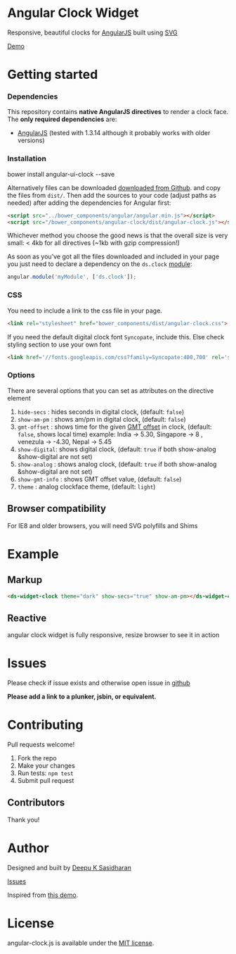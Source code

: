 # Angular Clock Widget 

Responsive, beautiful clocks for [AngularJS](http://angularjs.org) built using [SVG](https://developer.mozilla.org/en/docs/Web/SVG) 

[Demo](http://deepu105.github.io/angular-clock/)

# Getting started

### Dependencies

This repository contains **native AngularJS directives** to render a clock face. The **only required dependencies** are: 

*   [AngularJS](http://angularjs.org) (tested with 1.3.14 although it probably works with older versions)

### Installation

bower install angular-ui-clock --save

Alternatively files can be downloaded [downloaded from Github](https://github.com/deepu105/angular-clock).
and copy the files from `dist/`. Then add the sources to your code (adjust paths as needed) after 
adding the dependencies for Angular first:

```html
<script src="../bower_components/angular/angular.min.js"></script>
<script src="/bower_components/angular-clock/dist/angular-clock.js"></script>
```

Whichever method you choose the good news is that the overall size is very small: &lt; 4kb for all directives (~1kb with gzip compression!)


As soon as you've got all the files downloaded and included in your page you just need to declare a dependency on the `ds.clock` [module](http://docs.angularjs.org/guide/module):   

```javascript
angular.module('myModule', ['ds.clock']);
```

### CSS

You need to include a link to the css file in your page.

```html
<link rel="stylesheet" href="bower_components/dist/angular-clock.css">
```

If you need the default digital clock font ```Syncopate```, include this. Else check styling section to use your own font
```html
<link href='//fonts.googleapis.com/css?family=Syncopate:400,700' rel='stylesheet' type='text/css'>
```

### Options

There are several options that you can set as attributes on the directive element

1.  `hide-secs` : hides seconds in digital clock, (default: `false`)
2.  `show-am-pm` : shows am/pm in digital clock, (default: `false`)
3.  `gmt-offset` : shows time for the given [GMT offset](http://en.wikipedia.org/wiki/List_of_UTC_time_offsets) in clock, (default: `false`, shows local time) example: India -> 5.30, Singapore -> 8 , venezula -> -4.30, Nepal -> 5.45
4.  `show-digital`: shows digital clock, (default: `true` if both show-analog &show-digital are not set)
5.  `show-analog` : shows analog clock, (default: `true` if both show-analog &show-digital are not set)
6.  `show-gmt-info` : shows GMT offset value, (default: `false`)
7.  `theme` : analog clockface theme, (default: `light`)


## Browser compatibility

For IE8 and older browsers, you will need SVG polyfills and Shims


# Example

## Markup

```html
<ds-widget-clock theme="dark" show-secs="true" show-am-pm></ds-widget-clock>
```

## Reactive

angular clock widget is fully responsive, resize browser to see it in action


# Issues
 
Please check if issue exists and otherwise open issue in [github](https://github.com/deepu105/angular-clock/issues?state=open)

**Please add a link to a plunker, jsbin, or equivalent.** 

# Contributing
 
Pull requests welcome!

1. Fork the repo
1. Make your changes
1. Run tests: `npm test`
1. Submit pull request

## Contributors

Thank you!


# Author

Designed and built by [Deepu K Sasidharan](https://github.com/jtblin)

[Issues](https://github.com/deepu105/angular-clock/issues?state=open)

Inspired from [this demo](https://gist.github.com/BinaryMuse/6100363).

# License

angular-clock.js is available under the [MIT license](http://opensource.org/licenses/MIT).
